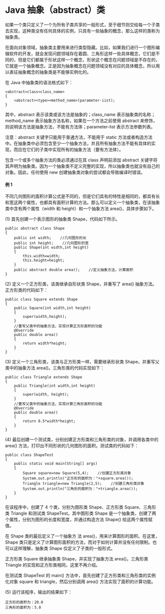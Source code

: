 # Java 抽象（abstract）类

如果一个类只定义了一个为所有子类共享的一般形式，至于细节则交给每一个子类去实现，这种类没有任何具体的实例，只具有一些抽象的概念，那么这样的类称为抽象类。

在面向对象领域，抽象类主要用来进行类型隐藏。比如，如果我们进行一个图形编辑软件的开发，就会发现问题领域存在着圆、三角形这样一些具体概念，它们是不同的，但是它们都属于形状这样一个概念，形状这个概念在问题领域是不存在的，它就是一个抽象概念。正是因为抽象概念在问题领域没有对应的具体概念，所以用以表征抽象概念的抽象类是不能够实例化的。

在 Java 中抽象类的语法格式如下：

```
<abstract>class<class_name>
{
    <abstract><type><method_name>(parameter-iist);
}
```

其中，abstract 表示该类或该方法是抽象的；class_name 表示抽象类的名称；method_name 表示抽象方法名称，如果在一个方法之前使用 abstract 来修饰，则说明该方法是抽象方法，不能有方法体；parameter-list 表示方法参数列表。

注意：abstract 关键字只能用于普通方法，不能用于 static 方法或者构造方法中。在抽象类中必须包含至少一个抽象方法，并且所有抽象方法不能有具体的实现，而应在它们的子类中实现所有的抽象方法（要有方法体）。

包含一个或多个抽象方法的类必须通过在其 class 声明前添加 abstract 关键字将其声明为抽象类。因为一个抽象类不定义完整的实现，所以抽象类也就没有自己的对象。因此，任何使用 new 创建抽象类对象的尝试都会导致编译时错误。

#### 例 1

不同几何图形的面积计算公式是不同的，但是它们具有的特性是相同的，都具有长和宽这两个属性，也都具有面积计算的方法。那么可以定义一个抽象类，在该抽象类中含有两个属性（width 和 height）和一个抽象方法 area()，具体步骤如下。

(1) 首先创建一个表示图形的抽象类 Shape，代码如下所示。

```
public abstract class Shape
{
    public int width;    //几何图形的长
    public int height;    //几何图形的宽
    public Shape(int width,int height)
    {
        this.width=width;
        this.height=height;
    }
    public abstract double area();    //定义抽象方法，计算面积
}
```

(2) 定义一个正方形类，该类继承自形状类 Shape，并重写了 area() 抽象方法。正方形类的代码如下：

```
public class Square extends Shape
{
    public Square(int width,int height)
    {
        super(width,height);
    }
    //重写父类中的抽象方法，实现计算正方形面积的功能
    @Override
    public double area()
    {
        return width*height;
    }
}
```

(3) 定义一个三角形类，该类与正方形类一样，需要继承形状类 Shape，并重写父类中的抽象方法 area()。三角形类的代码实现如下：

```
public class Triangle extends Shape
{
    public Triangle(int width,int height)
    {
        super(width, height);
    }
    //重写父类中的抽象方法，实现计算三角形面积的功能
    @Override
    public double area()
    {
        return 0.5*width*height;
    }
}
```

(4) 最后创建一个测试类，分别创建正方形类和三角形类的对象，并调用各类中的 area() 方法，打印出不同形状的几何图形的面积。测试类的代码如下：

```
public class ShapeTest
{
    public static void main(String[] args)
    {
        Square square=new Square(5,4);    //创建正方形类对象
        System.out.println("正方形的面积为："+square.area());
        Triangle triangle=new Triangle(2,5);    //创建三角形类对象
        System.out.println("三角形的面积为："+triangle.area());
    }
}
```

在该程序中，创建了 4 个类，分别为图形类 Shape、正方形类 Square、三角形类 Triangle 和测试类 ShapeTest。其中图形类 Shape 是一个抽象类，创建了两个属性，分别为图形的长度和宽度，并通过构造方法 Shape() 给这两个属性赋值。

在 Shape 类的最后定义了一个抽象方 法 area()，用来计算图形的面积。在这里，Shape 类只是定义了计算图形面积的方法，而对于如何计算并没有任何限制。也可以这样理解，抽象类 Shape 仅定义了子类的一般形式。

正方形类 Square 继承抽象类 Shape，并实现了抽象方法 area()。三角形类 Triangle 的实现和正方形类相同，这里不再介绍。

在测试类 ShapeTest 的 main() 方法中，首先创建了正方形类和三角形类的实例化对象 square 和 triangle，然后分别调用 area() 方法实现了面积的计算功能。

(5) 运行该程序，输出的结果如下：

```
正方形的面积为：20.0
三角形的面积为：5.0
```